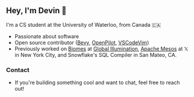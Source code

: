 ## Hey, I'm Devin 👋

I'm a CS student at the University of Waterloo, from Canada 🇨🇦
- Passionate about software
- Open source contributor ([Bevy](https://github.com/bevyengine/bevy), [OpenPilot](https://github.com/commaai/openpilot), [VSCodeVim](https://github.com/VSCodeVim/Vim))
- Previously worked on [Biomes](https://biomes.gg) at [Global Illumination](https://ill.inc/), [Apache Mesos](https://github.com/apache/mesos) at 𝕏 in New York City, and Snowflake's SQL Compiler in San Mateo, CA. 

<!--
### Say...

👾[Watch a younger me hack out a Pacman clone and earn my first copyright strike!](https://www.youtube.com/watch?v=qBWCuSID1rc&t=122s)
<br/>
🧩 [Puzzle over why you'd write a neural network in C...](https://github.com/DevinLeamy/ANN)
<br/>
💼 [Or a resume in React...](https://github.com/DevinLeamy/Resume)
<br/>
🤔 [Or question why Amazon doesn't have an API for sending books to your Kindle](https://github.com/DevinLeamy/Captain-Book)

-->

### Contact

- If you're building something cool and want to chat, feel free to reach out!
